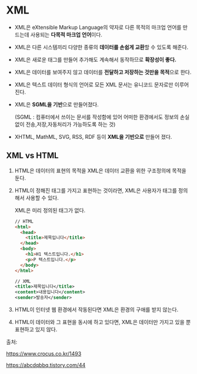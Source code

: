 # XML

- XML은 eXtensible Markup Language의 약자로 다른 목적의 마크업 언어를 만드는데 사용되는 **다목적 마크업 언어**이다.

- XML은 다른 시스템끼리 다양한 종류의 **데이터를 손쉽게 교환**할 수 있도록 해준다.

- XML은 새로운 태그를 만들어 추가해도 계속해서 동작하므로 **확장성이 좋다.**

- XML은 데이터를 보여주지 않고 데이터를 **전달하고 저장하는 것만을 목적**으로 한다.

- XML은 텍스트 데이터 형식의 언어로 모든 XML 문서는 유니코드 문자로만 이루어진다.

- XML은 **SGML을 기반**으로 만들어졌다.

  (SGML : 컴퓨터에서 쓰이는 문서를 작성함에 있어 어떠한 환경에서도 정보의 손실없이 전송,저장,자동처리가 가능하도록 하는 것)

- XHTML, MathML, SVG, RSS, RDF 등이 **XML을 기반으로** 만들어 졌다.

## XML vs HTML

1. HTML은 데이터의 표현의 목적을 XML은 데이터 교환을 위한 구조정의에 목적을 둔다.

2. HTML이 정해진 태그를 가지고 표현하는 것이라면, XML은 사용자가 태그를 정의해서 사용할 수 있다.

   XML은 미리 정의된 태그가 없다.

   ```html
   // HTML
   <html>
     <head>
       <title>제목입니다</title>
     </head>
     <body> 
       <h1>H1 텍스트입니다.</h1>
       <p>P 텍스트입니다.</p> 
     </body> 
   </html>
   ```

   ```xml
   // XML
   <title>제목입니다</title> 
   <content>내용입니다</content> 
   <sender>발송자</sender>
   ```

3. HTML이 인터넷 웹 환경에서 작동된다면 XML은 환경의 구애를 받지 않는다.
4. HTML이 데이터와 그 표현을 동시에 하고 있다면, XML은 데이터만 가지고 있을 뿐 표현하고 있지 않다.

출처:

https://www.crocus.co.kr/1493

https://abcdqbbq.tistory.com/44

